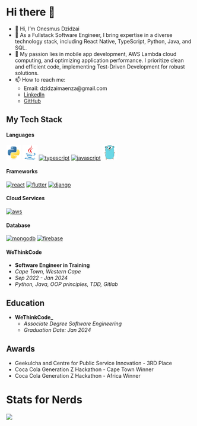# Hi there 👋

- 👋 Hi, I’m Onesmus Dzidzai
- 👀 As a Fullstack Software Engineer, I bring expertise in a diverse technology stack, including React Native, TypeScript, Python, Java, and SQL.
- 💞️ My passion lies in mobile app development, AWS Lambda cloud computing, and optimizing application performance. I prioritize clean and efficient code, implementing Test-Driven Development for robust solutions.
- 📫 How to reach me:
  <ul>
  <li>Email: dzidzaimaenza@gmail.com</li>
  <li><a href="https://www.linkedin.com/in/onesmus-maenzani-se-100432252/" target="_blank">LinkedIn</a></li>
  <li><a href="https://github.com/oni1997" target="_blank">GitHub</a></li>
  </ul>

## My Tech Stack

#### Languages
<p>
<a href="https://www.python.org" target="_blank" rel="noreferrer"><img src="https://raw.githubusercontent.com/devicons/devicon/master/icons/python/python-original.svg" alt="python" width="40" height="40"/></a> 
<a href="https://www.java.com" target="_blank" rel="noreferrer"><img src="https://raw.githubusercontent.com/devicons/devicon/master/icons/java/java-original.svg" alt="java" width="40" height="40"/></a> 
<a href="https://www.typescriptlang.org/" target="_blank" rel="noreferrer"><img src="https://upload.wikimedia.org/wikipedia/commons/thumb/4/4c/Typescript_logo_2020.svg/1200px-Typescript_logo_2020.svg.png" alt="typescript" width="40" height="40"/></a> 
<a href="https://www.javascript.com/" target="_blank" rel="noreferrer"><img src="https://upload.wikimedia.org/wikipedia/commons/6/6a/JavaScript-logo.png" alt="javascript" width="40" height="40"/></a>
<a href="https://golang.org/" target="_blank" rel="noreferrer"><img src="https://raw.githubusercontent.com/devicons/devicon/master/icons/go/go-original.svg" alt="go" width="40" height="40"/></a>
</p>

#### Frameworks
<p>
<a href="https://react.dev/" target="_blank" rel="noreferrer"> <img src="https://upload.wikimedia.org/wikipedia/commons/thumb/a/a7/React-icon.svg/2300px-React-icon.svg.png" alt="react" width="50" height="40"/></a>
<a href="https://flutter.dev/" target="_blank" rel="noreferrer"> <img src="https://storage.googleapis.com/cms-storage-bucket/4fd5520fe28ebf839174.svg" alt="flutter" width="40" height="40"/></a>
<a href="https://www.djangoproject.com/" target="_blank" rel="noreferrer"> <img src="https://www.svgrepo.com/show/353657/django-icon.svg" alt="django" width="40" height="40"/></a>
</p>

#### Cloud Services
<p>
<a href="https://aws.amazon.com/" target="_blank" rel="noreferrer"><img src="https://firebase.google.com/static/downloads/brand-guidelines/PNG/logo-logomark.png" alt="aws" width="30" height="40"/> </a>
</p>

#### Database
<p>
<a href="https://www.mongodb.com/" target="_blank" rel="noreferrer"><img src="https://img.icons8.com/color/452/mongodb.png" alt="mongodb" width="40" height="40"/></a>
<a href="https://firebase.google.com/" target="_blank" rel="noreferrer"><img src="https://firebase.google.com/static/downloads/brand-guidelines/PNG/logo-logomark.png" alt="firebase" width="30" height="40"/> </a>
</p>

#### WeThinkCode
- **Software Engineer in Training**
- *Cape Town, Western Cape*
- *Sep 2022 - Jan 2024*
- *Python, Java, OOP principles, TDD, Gitlab*


## Education

- **WeThinkCode_**
  - *Associate Degree Software Engineering*
  - *Graduation Date: Jan 2024*

## Awards
  - Geekulcha and Centre for Public Service Innovation - 3RD Place
  - Coca Cola Generation Z Hackathon - Cape Town Winner
  - Coca Cola Generation Z Hackathon - Africa Winner


# Stats for Nerds

<a href="https://github.com/anuraghazra/github-readme-stats">
  <img height=200 align="center" src="https://github-readme-stats.vercel.app/api?username=oni1997&count_private=true&theme=midnight-purple&show_icons=true" />
</a>
<a href="https://github

.com/anuraghazra/convoychat">
  <img height=200 align="center" src="https://github-readme-stats.vercel.app/api/top-langs/?username=oni1997&layout=compact&langs_count=8&theme=midnight-purple&card_width=320" />
</a>
